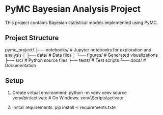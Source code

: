 # PyMC Bayesian Analysis Project

This project contains Bayesian statistical models implemented using PyMC.

## Project Structure
pymc_project/
├── notebooks/ # Jupyter notebooks for exploration and analysis
│ ├── data/ # Data files
│ └── figures/ # Generated visualizations
├── src/ # Python source files
├── tests/ # Test scripts
└── docs/ # Documentation


## Setup

1. Create virtual environment:
   python -m venv venv
   source venv/bin/activate  # On Windows: venv\Scripts\activate

2. Install requirements:
   pip install -r requirements.txte
